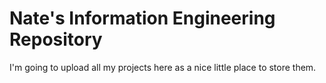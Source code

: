 # Nate's Information Engineering Repository

I'm going to upload all my projects here as a nice little place to store them.
